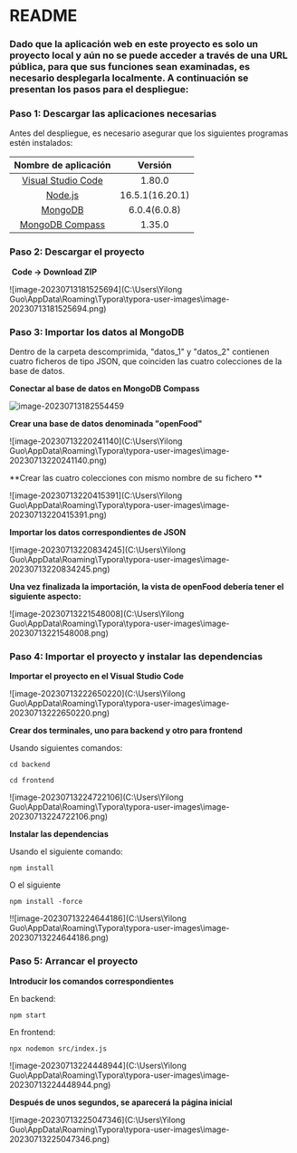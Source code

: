 # README



### Dado que la aplicación web en este proyecto es solo un proyecto local y aún no se puede acceder a través de una URL pública, para que sus funciones sean examinadas, es necesario desplegarla localmente. A continuación se presentan los pasos para el despliegue:



### Paso 1: Descargar las aplicaciones necesarias

Antes del despliegue, es necesario asegurar que los siguientes programas estén instalados:

|                     Nombre de aplicación                     |     Versión     |
| :----------------------------------------------------------: | :-------------: |
| [Visual Studio Code](https://code.visualstudio.com/download) |     1.80.0      |
|      [Node.js](https://nodejs.org/es/download/releases)      | 16.5.1(16.20.1) |
| [MongoDB](https://fastdl.mongodb.org/windows/mongodb-windows-x86_64-6.0.8-signed.msi) |  6.0.4(6.0.8)   |
| [MongoDB Compass](https://www.mongodb.com/products/compass)  |     1.35.0      |





### Paso 2: Descargar el proyecto

​																												**Code -> Download ZIP**

![image-20230713181525694](C:\Users\Yilong Guo\AppData\Roaming\Typora\typora-user-images\image-20230713181525694.png)





### Paso 3: Importar los datos al MongoDB

Dentro de la carpeta descomprimida, "datos_1" y "datos_2" contienen cuatro ficheros de tipo JSON, que coinciden las  cuatro colecciones de la base de datos. 



**Conectar al base de datos en MongoDB Compass**

![image-20230713182554459]([image-20230713181525694.png](https://github.com/Diaaago/img/blob/main/image-20230713181525694.png))



**Crear una base de datos denominada "openFood"**

![image-20230713220241140](C:\Users\Yilong Guo\AppData\Roaming\Typora\typora-user-images\image-20230713220241140.png)



**Crear las cuatro colecciones con mismo nombre de su fichero **

![image-20230713220415391](C:\Users\Yilong Guo\AppData\Roaming\Typora\typora-user-images\image-20230713220415391.png)



**Importar los datos correspondientes de JSON**

![image-20230713220834245](C:\Users\Yilong Guo\AppData\Roaming\Typora\typora-user-images\image-20230713220834245.png)



**Una vez finalizada la importación, la vista de openFood debería tener el siguiente aspecto:**

![image-20230713221548008](C:\Users\Yilong Guo\AppData\Roaming\Typora\typora-user-images\image-20230713221548008.png)





### Paso 4: Importar el proyecto y instalar las dependencias

**Importar el proyecto en el Visual Studio Code**

![image-20230713222650220](C:\Users\Yilong Guo\AppData\Roaming\Typora\typora-user-images\image-20230713222650220.png)





**Crear dos terminales, uno para backend y otro para frontend**

Usando siguientes comandos:

```shell
cd backend
```

```shell
cd frontend
```

![image-20230713224722106](C:\Users\Yilong Guo\AppData\Roaming\Typora\typora-user-images\image-20230713224722106.png)



**Instalar las dependencias**

Usando el siguiente comando:

```shell
npm install
```

O el siguiente

```shell
npm install -force
```

!![image-20230713224644186](C:\Users\Yilong Guo\AppData\Roaming\Typora\typora-user-images\image-20230713224644186.png)





### Paso 5: Arrancar el proyecto

**Introducir los comandos correspondientes**

En backend:

```shell
npm start
```

En frontend:

```shell
npx nodemon src/index.js
```

![image-20230713224448944](C:\Users\Yilong Guo\AppData\Roaming\Typora\typora-user-images\image-20230713224448944.png)



**Después de unos segundos, se aparecerá la página inicial**

![image-20230713225047346](C:\Users\Yilong Guo\AppData\Roaming\Typora\typora-user-images\image-20230713225047346.png)
